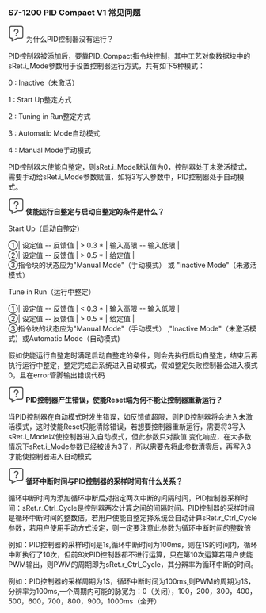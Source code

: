 ### S7-1200 PID Compact V1 常见问题

![](../../../../img/home/FAQ.png)  为什么PID控制器没有运行？

PID控制器被添加后，要靠PID_Compact指令块控制，其中工艺对象数据块中的sRet.i_Mode参数用于设置控制器运行方式，共有如下5种模式：

0 : Inactive（未激活）

1 : Start Up整定方式

2 : Tuning in Run整定方式

3 : Automatic Mode自动模式

4 : Manual Mode手动模式

PID控制器未使能自整定，则sRet.i_Mode默认值为0，控制器处于未激活模式，需要手动给sRet.i_Mode参数赋值，如将3写入参数中，PID控制器处于自动模式。

**![](../../../../img/home/FAQ.png) 
使能运行自整定与启动自整定的条件是什么？**

Start Up（启动自整定）

①\| 设定值 -- 反馈值 \| \> 0.3 \* \| 输入高限 -- 输入低限 \|\
②\| 设定值 -- 反馈值 \| \> 0.5 \* \| 给定值 \|\
③指令块的状态应为"Manual Mode"（手动模式） 或 "Inactive
Mode"（未激活模式）

Tune in Run（运行中整定）

①\| 设定值 -- 反馈值 \| \< 0.3 \* \| 输入高限 -- 输入低限 \|\
②\| 设定值 -- 反馈值 \| \> 0.5 \* \| 给定值 \|\
③指令块的状态应为"Manual Mode"（手动模式） ,"Inactive
Mode"（未激活模式）或Automatic Mode（自动模式)

假如使能运行自整定时满足启动自整定的条件，则会先执行启动自整定，结束后再执行运行中整定，整定完成后系统进入自动模式，假如整定失败控制器会进入模式0，且在error管脚输出错误代码

**![](../../../../img/home/FAQ.png) 
PID控制器产生错误，使能Reset端为何不能让控制器重新运行？**

当PID控制器在自动模式时发生错误，如反馈值超限，则PID控制器将会进入未激活模式，这时使能Reset只能清除错误，若想要控制器重新运行，需要将3写入sRet.i_Mode以使控制器进入自动模式，但此参数只对数值
变化响应，在大多数情况下sRet.i_Mode参数已经被设为3了，所以需要先将此参数清零后，再写入3才能使控制器进入自动模式

**![](../../../../img/home/FAQ.png) 
循环中断时间与PID控制器的采样时间有什么关系？**

循环中断时间为添加循环中断后对指定两次中断的间隔时间，PID控制器采样时间：sRet.r_Ctrl_Cycle是控制器两次计算之间的间隔时间。PID控制器的采样时间是循环中断时间的整数倍。若用户使能自整定择系统会自动计算sRet.r_Ctrl_Cycle参数，若用户使用手动方式设定，则一定要注意此参数为循环中断时间的整数倍

例如：PID控制器的采样时间是1s,循环中断时间为100ms，则在1S的时间内，循环中断执行了10次，但前9次PID控制器都不进行运算，只在第10次运算若用户使能PWM输出，则PWM的周期即为sRet.r_Ctrl_Cycle，其分辨率为循环中断的时间。

例如：PID控制器的采样周期为1S，循环中断时间为100ms,则PWM的周期为1S，分辨率为100ms,一个周期内可能的脉宽为：0（关闭），100，200，300，400，500，600，700，800，900，1000ms（全开）
